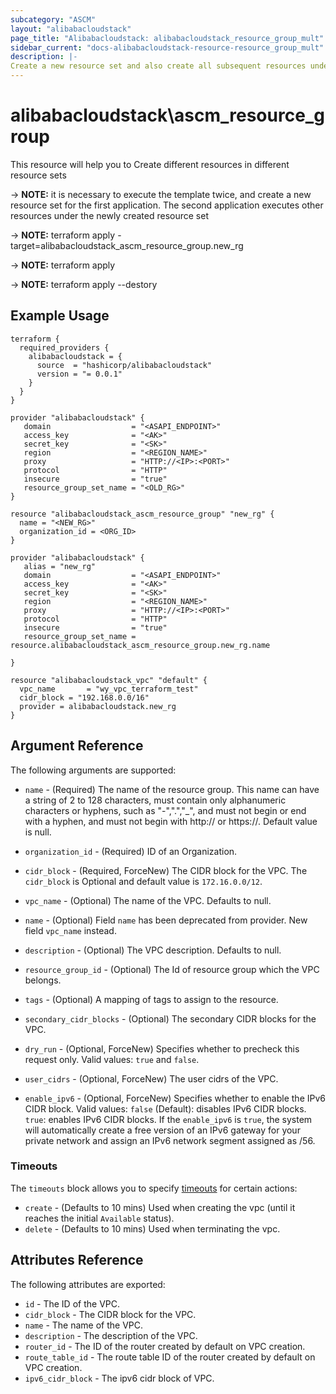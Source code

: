 ```yaml
---
subcategory: "ASCM"
layout: "alibabacloudstack"
page_title: "Alibabacloudstack: alibabacloudstack_resource_group_mult"
sidebar_current: "docs-alibabacloudstack-resource-resource_group_mult"
description: |-
Create a new resource set and also create all subsequent resources under this resource set
---
```


# alibabacloudstack\ascm_resource_group
This resource will help you to  Create different resources in different resource sets 

-> **NOTE:** it is necessary to execute the template twice, and create a new resource set for the first application. The second application executes other resources under the newly created resource set

-> **NOTE:** terraform apply -target=alibabacloudstack_ascm_resource_group.new_rg

-> **NOTE:** terraform apply

-> **NOTE:** terraform apply --destory

## Example Usage

```
terraform {
  required_providers {
    alibabacloudstack = {
      source  = "hashicorp/alibabacloudstack"
      version = "= 0.0.1"
    }
  }
}

provider "alibabacloudstack" {
   domain                  = "<ASAPI_ENDPOINT>"
   access_key              = "<AK>"
   secret_key              = "<SK>"
   region                  = "<REGION_NAME>"
   proxy                   = "HTTP://<IP>:<PORT>"
   protocol                = "HTTP"
   insecure                = "true"
   resource_group_set_name = "<OLD_RG>"
}

resource "alibabacloudstack_ascm_resource_group" "new_rg" {
  name = "<NEW_RG>"
  organization_id = <ORG_ID>
}

provider "alibabacloudstack" {
   alias = "new_rg"
   domain                  = "<ASAPI_ENDPOINT>"
   access_key              = "<AK>"
   secret_key              = "<SK>"
   region                  = "<REGION_NAME>"
   proxy                   = "HTTP://<IP>:<PORT>"
   protocol                = "HTTP"
   insecure                = "true"
   resource_group_set_name = resource.alibabacloudstack_ascm_resource_group.new_rg.name

}

resource "alibabacloudstack_vpc" "default" {
  vpc_name       = "wy_vpc_terraform_test"
  cidr_block = "192.168.0.0/16"
  provider = alibabacloudstack.new_rg
}
```

## Argument Reference

The following arguments are supported:
* `name` - (Required) The name of the resource group. This name can have a string of 2 to 128 characters, must contain only alphanumeric characters or hyphens, such as "-",".","_", and must not begin or end with a hyphen, and must not begin with http:// or https://. Default value is null.
* `organization_id` - (Required) ID of an Organization.

* `cidr_block` - (Required, ForceNew) The CIDR block for the VPC. The `cidr_block` is Optional and default value is `172.16.0.0/12`.
* `vpc_name` - (Optional) The name of the VPC. Defaults to null.
* `name` - (Optional) Field `name` has been deprecated from provider. New field `vpc_name` instead.
* `description` - (Optional) The VPC description. Defaults to null.
* `resource_group_id` - (Optional) The Id of resource group which the VPC belongs.
* `tags` - (Optional) A mapping of tags to assign to the resource.
* `secondary_cidr_blocks` - (Optional) The secondary CIDR blocks for the VPC.
* `dry_run` - (Optional, ForceNew) Specifies whether to precheck this request only. Valid values: `true` and `false`.
* `user_cidrs` - (Optional, ForceNew) The user cidrs of the VPC.
* `enable_ipv6` - (Optional, ForceNew) Specifies whether to enable the IPv6 CIDR block. Valid values: `false` (Default): disables IPv6 CIDR blocks. `true`: enables IPv6 CIDR blocks. If the `enable_ipv6` is `true`, the system will automatically create a free version of an IPv6 gateway for your private network and assign an IPv6 network segment assigned as /56.

### Timeouts

The `timeouts` block allows you to specify [timeouts](https://www.terraform.io/docs/configuration-0-11/resources.html#timeouts) for certain actions:

* `create` - (Defaults to 10 mins) Used when creating the vpc (until it reaches the initial `Available` status). 
* `delete` - (Defaults to 10 mins) Used when terminating the vpc. 

## Attributes Reference

The following attributes are exported:

* `id` - The ID of the VPC.
* `cidr_block` - The CIDR block for the VPC.
* `name` - The name of the VPC.
* `description` - The description of the VPC.
* `router_id` - The ID of the router created by default on VPC creation.
* `route_table_id` - The route table ID of the router created by default on VPC creation.
* `ipv6_cidr_block` - The ipv6 cidr block of VPC.